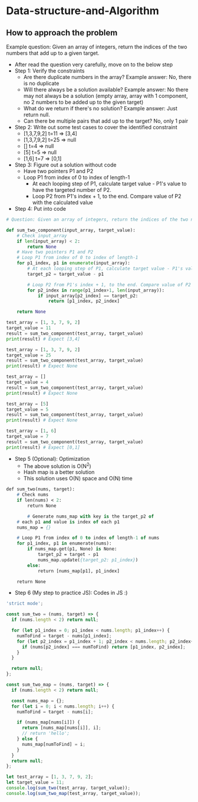 # Data-structure-and-Algorithm

## How to approach the problem

Example question: Given an array of integers, return the indices of the two numbers that add up to a given target.
- After read the question very carefully, move on to the below step
- Step 1: Verify the constraints
  - Are there duplicate numbers in the array? Example answer: No, there is no duplicate
  - Will there always be a solution available? Example answer: No there may not always be a solution (empty array, array with 1 component, no 2 numbers to be added up to the given target)
  - What do we return if there's no solution? Example answer: Just return null.
  - Can there be multiple pairs that add up to the target? No, only 1 pair
- Step 2: Write out some test cases to cover the identified constraint
  - [1,3,7,9,2]  t=11  =>  [3,4]
  - [1,3,7,9,2]  t=25  =>  null
  - []           t=4   =>  null
  - [5]          t=5   =>  null
  - [1,6]        t=7   =>  [0,1]
- Step 3: Figure out a solution without code
  - Have two pointers P1 and P2
  - Loop P1 from index of 0 to index of length-1
    - At each looping step of P1, calculate target value - P1's value to have the targeted number of P2.
    - Loop P2 from P1's index + 1, to the end. Compare value of P2 with the calculated value
- Step 4: Put into code
```python
# Question: Given an array of integers, return the indices of the two numbers that add up to a given target.

def sum_two_component(input_array, target_value):
    # Check input_array
    if len(input_array) < 2:
        return None
    # Have two pointers P1 and P2
    # Loop P1 from index of 0 to index of length-1
    for p1_index, p1 in enumerate(input_array):
        # At each looping step of P1, calculate target value - P1's value to have the targeted number of P2.
        target_p2 = target_value - p1

        # Loop P2 from P1's index + 1, to the end. Compare value of P2 with the calculated value
        for p2_index in range(p1_index+1, len(input_array)):
            if input_array[p2_index] == target_p2:
                return [p1_index, p2_index]

    return None

test_array = [1, 3, 7, 9, 2]
target_value = 11
result = sum_two_component(test_array, target_value)
print(result) # Expect [3,4]

test_array = [1, 3, 7, 9, 2]
target_value = 25
result = sum_two_component(test_array, target_value)
print(result) # Expect None

test_array = []
target_value = 4
result = sum_two_component(test_array, target_value)
print(result) # Expect None

test_array = [5]
target_value = 5
result = sum_two_component(test_array, target_value)
print(result) # Expect None

test_array = [1, 6]
target_value = 7
result = sum_two_component(test_array, target_value)
print(result) # Expect [0,1]

```

- Step 5 (Optional): Optimization
  - The above solution is O(N<sup>2</sup>)
  - Hash map is a better solution
  - This solution uses O(N) space and O(N) time

```p
def sum_two(nums, target):
    # Check nums
    if len(nums) < 2:
        return None

		# Generate nums_map with key is the target_p2 of 
  	# each p1 and value is index of each p1
    nums_map = {}

    # Loop P1 from index of 0 to index of length-1 of nums
    for p1_index, p1 in enumerate(nums):
        if nums_map.get(p1, None) is None:
            target_p2 = target - p1
            nums_map.update({target_p2: p1_index})
        else:
            return [nums_map[p1], p1_index]

    return None
```

- Step 6 (My step to practice JS): Codes in JS :)

```javascript
'strict mode';

const sum_two = (nums, target) => {
  if (nums.length < 2) return null;

  for (let p1_index = 0; p1_index < nums.length; p1_index++) {
    numToFind = target - nums[p1_index];
    for (let p2_index = p1_index + 1; p2_index < nums.length; p2_index++) {
      if (nums[p2_index] === numToFind) return [p1_index, p2_index];
    }
  }

  return null;
};

const sum_two_map = (nums, target) => {
  if (nums.length < 2) return null;

  const nums_map = {};
  for (let i = 0; i < nums.length; i++) {
    numToFind = target - nums[i];

    if (nums_map[nums[i]]) {
      return [nums_map[nums[i]], i];
      // return 'hello';
    } else {
      nums_map[numToFind] = i;
    }
  }
  return null;
};

let test_array = [1, 3, 7, 9, 2];
let target_value = 11;
console.log(sum_two(test_array, target_value));
console.log(sum_two_map(test_array, target_value));
```
